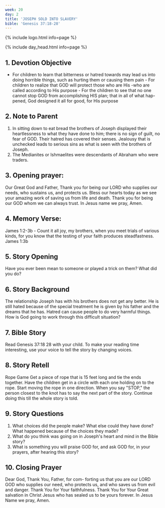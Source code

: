 ```yaml
---
week: 20
day: 2
title: 'JOSEPH SOLD INTO SLAVERY'
bible: 'Genesis 37:18-28'
---
```



{% include logo.html info=page %}

{% include day_head.html info=page %}

## 1. Devotion Objective
- For children to learn that bitterness or hatred towards may lead us into doing horrible things, such as hurting them or causing them pain - For children to realize that GOD will protect those who are His -who are called according to His purpose - For the children to see that no one cannot stop GOD from accomplishing HIS plan; that in all of what hap- pened, God designed it all for good, for His purpose

## 2. Note to Parent
1. In sitting down to eat bread the brothers of Joseph displayed their heartlessness to what they have done to him; there is no sign of guilt, no fear of GOD. Their hatred has covered their senses. Jealousy that is unchecked leads to serious sins as what is seen with the brothers of Joseph.
2. The Medianites or Ishmaelites were descendants of Abraham who were traders.

## 3. Opening prayer:
Our Great God and Father, Thank you for being our LORD who supplies our needs, who sustains us, and protects us. Bless our hearts today as we see your amazing work of saving us from life and death. Thank you for being our GOD whom we can always trust. In Jesus name we pray, Amen.

## 4. Memory Verse:
James 1:2-3b - Count it all joy, my brothers, when you meet trials of various kinds, for you know that the testing of your faith produces steadfastness. James 1:3b

## 5. Story Opening
Have you ever been mean to someone or played a trick on them? What did you do?

## 6. Story Background
 The relationship Joseph has with his brothers does not get any better. He is still hated because of the special treatment he is given by his father and the dreams that he has. Hatred can cause people to do very harmful things. How is God going to work through this difficult situation?

## 7. Bible Story
Read Genesis 37:18 28 with your child. To make your reading time interesting, use your voice to tell the story by changing voices.

## 8. Story Retell
Rope Game Get a piece of rope that is 15 feet long and tie the ends together. Have the children get in a circle with each one holding on to the rope. Start moving the rope in one direction. When you say "STOP," the person closest to the knot has to say the next part of the story. Continue doing this till the whole story is told.

## 9. Story Questions
1. What choices did the people make? What else could they have done? What happened because of the choices they made?
2. What do you think was going on in Joseph's heart and mind in the Bible story?
3. What is something you will praise GOD for, and ask GOD for, in your prayers, after hearing this story?

## 10. Closing Prayer
Dear God, Thank You, Father, for com- forting us that you are our LORD GOD who supplies our need, who protects us, and who saves us from evil and danger. Thank You for Your faithfulness. Thank You for Your Great salvation in Christ Jesus who has sealed us to be yours forever. In Jesus Name we pray, Amen.


